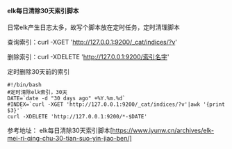 
#### elk每日清除30天索引脚本

日常elk产生日志太多，故写个脚本放在定时任务，定时清理脚本

查询索引：curl -XGET 'http://127.0.0.1:9200/_cat/indices/?v'

删除索引：curl -XDELETE 'http://127.0.0.1:9200/索引名字'

定时删除30天前的索引
```
#!/bin/bash
#定时清除elk索引，30天
DATE=`date -d "30 days ago" +%Y.%m.%d`
#INDEX=`curl -XGET 'http://127.0.0.1:9200/_cat/indices/?v'|awk '{print $3}'`
curl -XDELETE 'http://127.0.0.1:9200/*-$DATE'
```
参考地址：
elk每日清除30天索引脚本[https://www.iyunw.cn/archives/elk-mei-ri-qing-chu-30-tian-suo-yin-jiao-ben/]

